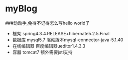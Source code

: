 # myBlog
###动动手,免得不记得怎么写hello world了
* 框架 spring4.3.4.RELEASE+hibernate5.2.5.Final
* 数据库 mysql5.7 驱动版本mysql-connector-java-5.1.40
* 在线编辑器 百度编辑器ueditor1.4.3.3
* 容器 tomcat7 额外需要jstl支持
